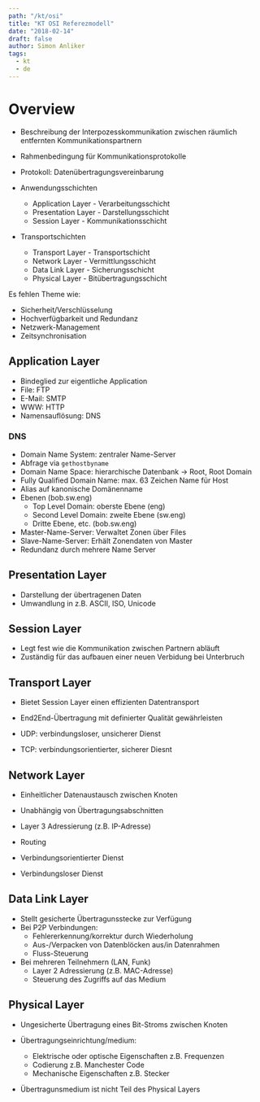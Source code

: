 ```yaml
---
path: "/kt/osi"
title: "KT OSI Referezmodell"
date: "2018-02-14"
draft: false
author: Simon Anliker
tags:
  - kt
  - de
---
```


# Overview

* Beschreibung der Interpozesskommunikation zwischen räumlich entfernten Kommunikationspartnern
* Rahmenbedingung für Kommunikationsprotokolle
* Protokoll: Datenübertragungsvereinbarung

* Anwendungsschichten
  * Application Layer - Verarbeitungsschicht
  * Presentation Layer - Darstellungsschicht
  * Session Layer - Kommunikationsschicht


* Transportschichten
  * Transport Layer - Transportschicht
  * Network Layer - Vermittlungsschicht
  * Data Link Layer - Sicherungsschicht
  * Physical Layer - Bitübertragungsschicht


Es fehlen Theme wie:
* Sicherheit/Verschlüsselung
* Hochverfügbarkeit und Redundanz
* Netzwerk-Management
* Zeitsynchronisation


## Application Layer

* Bindeglied zur eigentliche Application
* File: FTP
* E-Mail: SMTP
* WWW: HTTP
* Namensauflösung: DNS

### DNS

  * Domain Name System: zentraler Name-Server
  * Abfrage via `gethostbyname`
  * Domain Name Space: hierarchische Datenbank -> Root, Root Domain
  * Fully Qualified Domain Name: max. 63 Zeichen Name für Host
  * Alias auf kanonische Domänenname
  * Ebenen (bob.sw.eng)
    * Top Level Domain: oberste Ebene (eng)
    * Second Level Domain: zweite Ebene (sw.eng)
    * Dritte Ebene, etc. (bob.sw.eng)
  * Master-Name-Server: Verwaltet Zonen über Files
  * Slave-Name-Server: Erhält Zonendaten von Master
  * Redundanz durch mehrere Name Server
  
  
## Presentation Layer

* Darstellung der übertragenen Daten
* Umwandlung in z.B. ASCII, ISO, Unicode


## Session Layer

* Legt fest wie die Kommunikation zwischen Partnern abläuft
* Zuständig für das aufbauen einer neuen Verbidung bei Unterbruch


## Transport Layer

* Bietet Session Layer einen effizienten Datentransport
* End2End-Übertragung mit definierter Qualität gewährleisten

* UDP: verbindungsloser, unsicherer Dienst
* TCP: verbindungsorientierter, sicherer Diesnt


## Network Layer

* Einheitlicher Datenaustausch zwischen Knoten
* Unabhängig von Übertragungsabschnitten
* Layer 3 Adressierung (z.B. IP-Adresse)
* Routing

* Verbindungsorientierter Dienst
* Verbindungsloser Dienst


## Data Link Layer

* Stellt gesicherte Übertragunsstecke zur Verfügung
* Bei P2P Verbindungen:
  * Fehlererkennung/korrektur durch Wiederholung
  * Aus-/Verpacken von Datenblöcken aus/in Datenrahmen
  * Fluss-Steuerung
* Bei mehreren Teilnehmern (LAN, Funk)
  * Layer 2 Adressierung (z.B. MAC-Adresse)
  * Steuerung des Zugriffs auf das Medium


## Physical Layer

* Ungesicherte Übertragung eines Bit-Stroms zwischen Knoten
* Übertragungseinrichtung/medium:
  * Elektrische oder optische Eigenschaften z.B. Frequenzen
  * Codierung z.B. Manchester Code
  * Mechanische Eigenschaften z.B. Stecker

* Übertragunsmedium ist nicht Teil des Physical Layers




  


